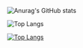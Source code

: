 ![Anurag's GitHub stats](https://github-readme-stats.vercel.app/api?username=Shrooxie&show_icons=true&theme=tokyonight)


![Top Langs](https://github-readme-stats.vercel.app/api/top-langs/?username=Shrooxie&hide_progress=true&show_icons=true&theme=tokyonight)

[![Top Langs](https://github-readme-stats.vercel.app/api/top-langs/?username=anuraghazra&layout=pie)](https://github.com/Shrooxie/github-readme-stats)
